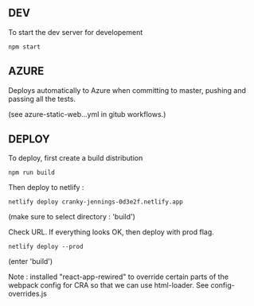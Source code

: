 ## DEV

To start the dev server for developement

`npm start`

## AZURE

Deploys automatically to Azure when committing to master, pushing and passing all the tests.

(see azure-static-web...yml in gitub workflows.)

## DEPLOY

To deploy, first create a build distribution

`npm run build`

Then deploy to netlify :

`netlify deploy cranky-jennings-0d3e2f.netlify.app`

(make sure to select directory : 'build')

Check URL. If everything looks OK, then deploy with prod flag.

`netlify deploy --prod`

(enter 'build')



Note : installed "react-app-rewired" to override certain parts of the webpack config for CRA so that we can use 
html-loader. See config-overrides.js